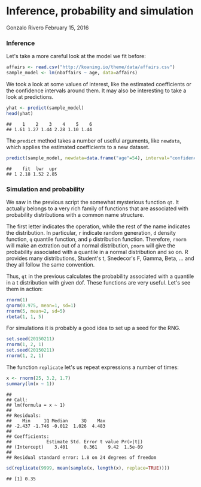 Inference, probability and simulation
================
Gonzalo Rivero
February 15, 2016

### Inference

Let's take a more careful look at the model we fit before:

``` r
affairs <- read.csv("http://koaning.io/theme/data/affairs.csv")
sample_model <- lm(nbaffairs ~ age, data=affairs)
```

We took a look at some values of interest, like the estimated coefficients or the confidence intervals around them. It may also be interesting to take a look at predictions.

``` r
yhat <- predict(sample_model)
head(yhat)
```

    ##    1    2    3    4    5    6 
    ## 1.61 1.27 1.44 2.28 1.10 1.44

The `predict` method takes a number of uselful arguments, like `newdata`, which applies the estimated coefficients to a new dataset.

``` r
predict(sample_model, newdata=data.frame("age"=54), interval="confidence")
```

    ##    fit  lwr  upr
    ## 1 2.18 1.52 2.85

### Simulation and probability

We saw in the previous script the somewhat mysterious function `qt`. It actually belongs to a very rich family of functions that are associated with probability distributions with a common name structure.

The first letter indicates the operation, while the rest of the name indicates the distribution. In particular, `r` indicate random generation, `d` density function, `q` quantile function, and `p` distribution function. Therefore, `rnorm` will make an extration out of a normal distribution, `pnorm` will give the probability associated with a quantile in a normal distribution and so on. R provides many distributions, Student's t, Snedecor's F, Gamma, Beta, ... and they all follow the same convention.

Thus, `qt` in the previous calculates the probability associated with a quantile in a t distribution with given dof. These functions are very useful. Let's see them in action:

``` r
rnorm(1)
qnorm(0.975, mean=1, sd=1)
rnorm(5, mean=2, sd=5)
rbeta(1, 1, 5)
```

For simulations it is probably a good idea to set up a seed for the RNG.

``` r
set.seed(20150211)
rnorm(1, 2, 1)
set.seed(20150211)
rnorm(1, 2, 1) 
```

The function `replicate` let's us repeat expressions a number of times:

``` r
x <- rnorm(25, 3.2, 1.7)
summary(lm(x ~ 1))
```

    ## 
    ## Call:
    ## lm(formula = x ~ 1)
    ## 
    ## Residuals:
    ##    Min     1Q Median     3Q    Max 
    ## -2.437 -1.746 -0.012  1.026  4.483 
    ## 
    ## Coefficients:
    ##             Estimate Std. Error t value Pr(>|t|)
    ## (Intercept)    3.401      0.361    9.42  1.5e-09
    ## 
    ## Residual standard error: 1.8 on 24 degrees of freedom

``` r
sd(replicate(9999, mean(sample(x, length(x), replace=TRUE))))
```

    ## [1] 0.35
